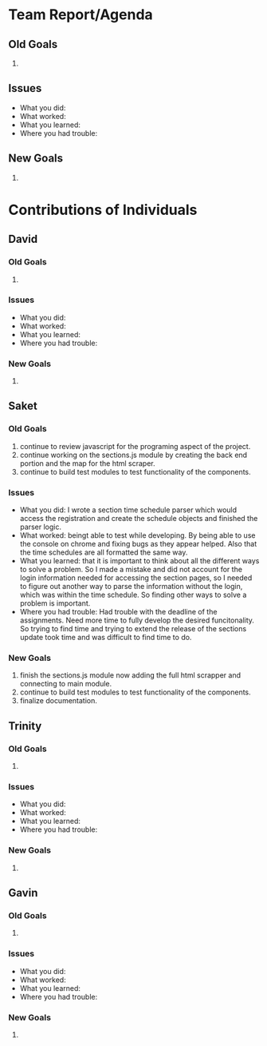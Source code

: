 # Team Report/Agenda
## Old Goals
1. 
## Issues
- What you did:
- What worked:
- What you learned:
- Where you had trouble:
## New Goals
1. 

# Contributions of Individuals

## David
### Old Goals
1. 
### Issues
- What you did:
- What worked:
- What you learned:
- Where you had trouble:
### New Goals
1.

## Saket
### Old Goals
1. continue to review javascript for the programing aspect of the project.
2. continue working on the sections.js module by creating the back end portion and the map for the html scraper.
3. continue to build test modules to test functionality of the components.

### Issues
- What you did: I wrote a section time schedule parser which would access the registration and create the schedule objects and finished the parser logic.
- What worked: beingt able to test while developing. By being able to use the console on chrome and fixing bugs as they appear helped. Also that the time schedules are all formatted the same way.
- What you learned: that it is important to think about all the different ways to solve a problem. So I made a mistake and did not account for the login information needed for accessing the section pages, so I needed to figure out another way to parse the information without the login, which was within the time schedule. So finding other ways to solve a problem is important.
- Where you had trouble: Had trouble with the deadline of the assignments. Need more time to fully develop the desired funcitonality. So trying to find time and trying to extend the release of the sections update took time and was difficult to find time to do. 
### New Goals
1. finish the sections.js module now adding the full html scrapper and connecting to main module.
2. continue to build test modules to test functionality of the components.
3. finalize documentation.

## Trinity
### Old Goals
1.
### Issues
- What you did:
- What worked:
- What you learned:
- Where you had trouble:
### New Goals
1.

## Gavin
### Old Goals
1.
### Issues
- What you did:
- What worked:
- What you learned:
- Where you had trouble:
### New Goals
1. 

